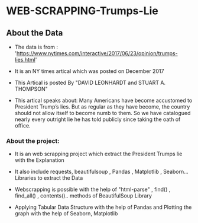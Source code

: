 # WEB-SCRAPPING-Trumps-Lie

## About the Data

* The data is from : 'https://www.nytimes.com/interactive/2017/06/23/opinion/trumps-lies.html'

* It is an NY times artical which was posted on December 2017

* This Artical is posted By "DAVID LEONHARDT and STUART A. THOMPSON"

* This artical speaks about: 
Many Americans have become accustomed to President Trump’s lies. But as regular as they have become, the country should not allow itself to become numb to them. So we have catalogued nearly every outright lie he has told publicly since taking the oath of office.


### About the project:

* It is an web scrapping project which extract the President Trumps lie with the Explanation	

* It also include requests, beautifulsoup , Pandas , Matplotlib , Seaborn... Libraries to extract the Data

* Webscrapping is possible with the help of "html-parse" , find() , find_all() , contents().. methods of BeautifulSoup Library

* Applying Tabular Data Structure with the help of Pandas and Plotting the graph with the help of Seaborn, Matplotlib
